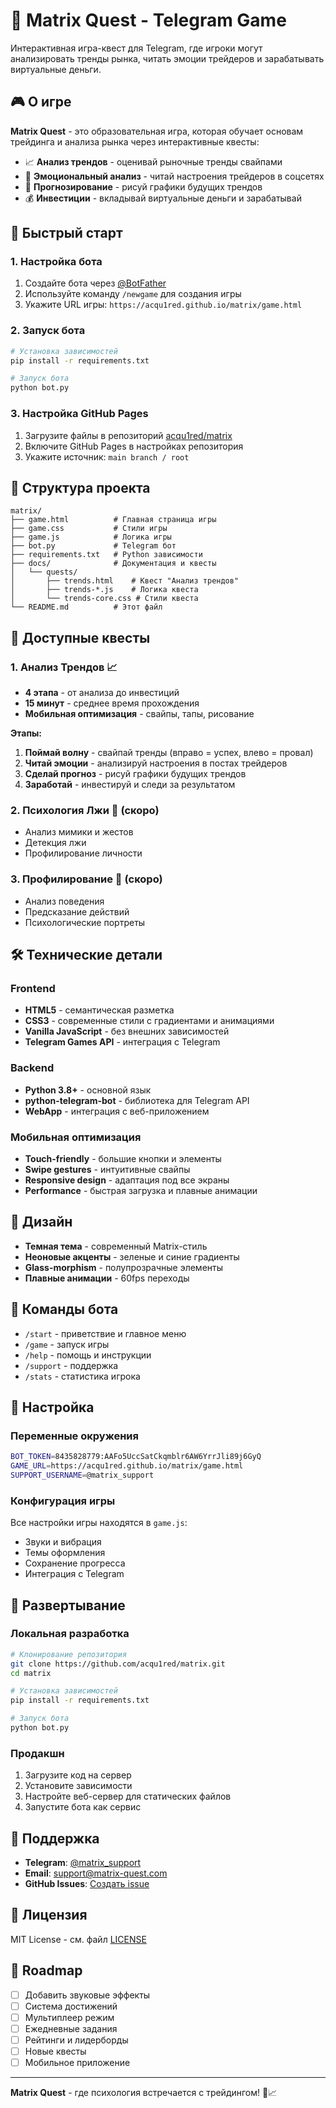 # 🧠 Matrix Quest - Telegram Game

Интерактивная игра-квест для Telegram, где игроки могут анализировать тренды рынка, читать эмоции трейдеров и зарабатывать виртуальные деньги.

## 🎮 О игре

**Matrix Quest** - это образовательная игра, которая обучает основам трейдинга и анализа рынка через интерактивные квесты:

- 📈 **Анализ трендов** - оценивай рыночные тренды свайпами
- 🧠 **Эмоциональный анализ** - читай настроения трейдеров в соцсетях  
- 🔮 **Прогнозирование** - рисуй графики будущих трендов
- 💰 **Инвестиции** - вкладывай виртуальные деньги и зарабатывай

## 🚀 Быстрый старт

### 1. Настройка бота

1. Создайте бота через [@BotFather](https://t.me/botfather)
2. Используйте команду `/newgame` для создания игры
3. Укажите URL игры: `https://acqu1red.github.io/matrix/game.html`

### 2. Запуск бота

```bash
# Установка зависимостей
pip install -r requirements.txt

# Запуск бота
python bot.py
```

### 3. Настройка GitHub Pages

1. Загрузите файлы в репозиторий [acqu1red/matrix](https://github.com/acqu1red/matrix)
2. Включите GitHub Pages в настройках репозитория
3. Укажите источник: `main branch / root`

## 📁 Структура проекта

```
matrix/
├── game.html          # Главная страница игры
├── game.css           # Стили игры
├── game.js            # Логика игры
├── bot.py             # Telegram бот
├── requirements.txt   # Python зависимости
├── docs/              # Документация и квесты
│   └── quests/
│       ├── trends.html    # Квест "Анализ трендов"
│       ├── trends-*.js    # Логика квеста
│       └── trends-core.css # Стили квеста
└── README.md          # Этот файл
```

## 🎯 Доступные квесты

### 1. Анализ Трендов 📈
- **4 этапа** - от анализа до инвестиций
- **15 минут** - среднее время прохождения
- **Мобильная оптимизация** - свайпы, тапы, рисование

**Этапы:**
1. **Поймай волну** - свайпай тренды (вправо = успех, влево = провал)
2. **Читай эмоции** - анализируй настроения в постах трейдеров
3. **Сделай прогноз** - рисуй графики будущих трендов
4. **Заработай** - инвестируй и следи за результатом

### 2. Психология Лжи 🔮 (скоро)
- Анализ мимики и жестов
- Детекция лжи
- Профилирование личности

### 3. Профилирование 🎯 (скоро)
- Анализ поведения
- Предсказание действий
- Психологические портреты

## 🛠️ Технические детали

### Frontend
- **HTML5** - семантическая разметка
- **CSS3** - современные стили с градиентами и анимациями
- **Vanilla JavaScript** - без внешних зависимостей
- **Telegram Games API** - интеграция с Telegram

### Backend
- **Python 3.8+** - основной язык
- **python-telegram-bot** - библиотека для Telegram API
- **WebApp** - интеграция с веб-приложением

### Мобильная оптимизация
- **Touch-friendly** - большие кнопки и элементы
- **Swipe gestures** - интуитивные свайпы
- **Responsive design** - адаптация под все экраны
- **Performance** - быстрая загрузка и плавные анимации

## 🎨 Дизайн

- **Темная тема** - современный Matrix-стиль
- **Неоновые акценты** - зеленые и синие градиенты
- **Glass-morphism** - полупрозрачные элементы
- **Плавные анимации** - 60fps переходы

## 📱 Команды бота

- `/start` - приветствие и главное меню
- `/game` - запуск игры
- `/help` - помощь и инструкции
- `/support` - поддержка
- `/stats` - статистика игрока

## 🔧 Настройка

### Переменные окружения
```bash
BOT_TOKEN=8435828779:AAFo5UccSatCkqmblr6AW6YrrJli89j6GyQ
GAME_URL=https://acqu1red.github.io/matrix/game.html
SUPPORT_USERNAME=@matrix_support
```

### Конфигурация игры
Все настройки игры находятся в `game.js`:
- Звуки и вибрация
- Темы оформления
- Сохранение прогресса
- Интеграция с Telegram

## 🚀 Развертывание

### Локальная разработка
```bash
# Клонирование репозитория
git clone https://github.com/acqu1red/matrix.git
cd matrix

# Установка зависимостей
pip install -r requirements.txt

# Запуск бота
python bot.py
```

### Продакшн
1. Загрузите код на сервер
2. Установите зависимости
3. Настройте веб-сервер для статических файлов
4. Запустите бота как сервис

## 🤝 Поддержка

- **Telegram**: [@matrix_support](https://t.me/matrix_support)
- **Email**: support@matrix-quest.com
- **GitHub Issues**: [Создать issue](https://github.com/acqu1red/matrix/issues)

## 📄 Лицензия

MIT License - см. файл [LICENSE](LICENSE)

## 🎯 Roadmap

- [ ] Добавить звуковые эффекты
- [ ] Система достижений
- [ ] Мультиплеер режим
- [ ] Ежедневные задания
- [ ] Рейтинги и лидерборды
- [ ] Новые квесты
- [ ] Мобильное приложение

---

**Matrix Quest** - где психология встречается с трейдингом! 🧠📈
